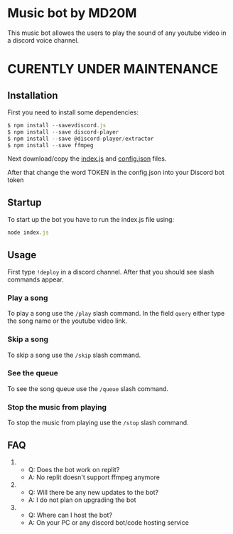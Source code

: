 # Music bot by MD20M
This music bot allowes the users to play the sound of any youtube video in a discord voice channel.

# CURENTLY UNDER MAINTENANCE


## Installation
First you need to install some dependencies:
```js
$ npm install --savevdiscord.js
$ npm install --save discord-player
$ npm install --save @discord-player/extractor
$ npm install --save ffmpeg
```

Next download/copy the [index.js][index.js] and [config.json][] files.

[index.js]: https://github.com/MD20M/music_bot/blob/main/index.js
[config.json]: https://github.com/MD20M/music_bot/blob/main/config.json

After that change the word TOKEN in the config.json into your Discord bot token

## Startup
To start up the bot you have to run the index.js file using:
```js
node index.js
```

## Usage
First type `!deploy` in a discord channel. After that you should see slash commands appear.

### Play a song
To play a song use the `/play` slash command. In the field `query` either type the song name or the youtube video link.

### Skip a song
To skip a song use the `/skip` slash command.

### See the queue
To see the song queue use the `/queue` slash command.

### Stop the music from playing
To stop the music from playing use the `/stop` slash command.

## FAQ
1. - Q: Does the bot work on replit?
   - A: No replit doesn't support ffmpeg anymore
   
2. - Q: Will there be any new updates to the bot?
   - A: I do not plan on upgrading the bot

3. - Q: Where can I host the bot?
   - A: On your PC or any discord bot/code hosting service
